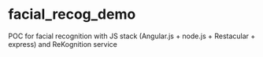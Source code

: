 facial_recog_demo
=================

POC for facial recognition with JS stack (Angular.js + node.js + Restacular + express) and ReKognition service
